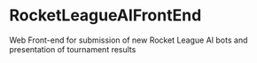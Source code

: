 # RocketLeagueAIFrontEnd
Web Front-end for submission of new Rocket League AI bots and presentation of tournament results
